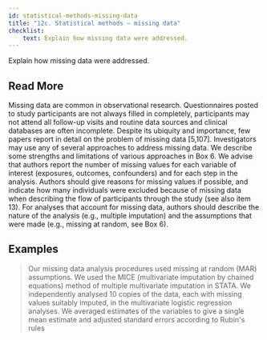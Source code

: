 ```yaml
---
id: statistical-methods-missing-data
title: "12c. Statistical methods – missing data"
checklist: 
    text: Explain how missing data were addressed.
---
```

Explain how missing data were addressed.

## Read More

Missing data are common in observational research. Questionnaires posted to study participants are not always filled in completely, participants may not attend all follow-up visits and routine data sources and clinical databases are often incomplete. Despite its ubiquity and importance, few papers report in detail on the problem of missing data [5,107]. Investigators may use any of several approaches to address missing data. We describe some strengths and limitations of various approaches in Box 6. We advise that authors report the number of missing values for each variable of interest (exposures, outcomes, confounders) and for each step in the analysis. Authors should give reasons for missing values if possible, and indicate how many individuals were excluded because of missing data when describing the flow of participants through the study (see also item 13). For analyses that account for missing data, authors should describe the nature of the analysis (e.g., multiple imputation) and the assumptions that were made (e.g., missing at random, see Box 6).



## Examples

> Our missing data analysis procedures used missing at random (MAR) assumptions. We used the MICE (multivariate imputation by chained equations) method of multiple multivariate imputation in STATA. We independently analysed 10 copies of the data, each with missing values suitably imputed, in the multivariate logistic regression analyses. We averaged estimates of the variables to give a single mean estimate and adjusted standard errors according to Rubin's rules